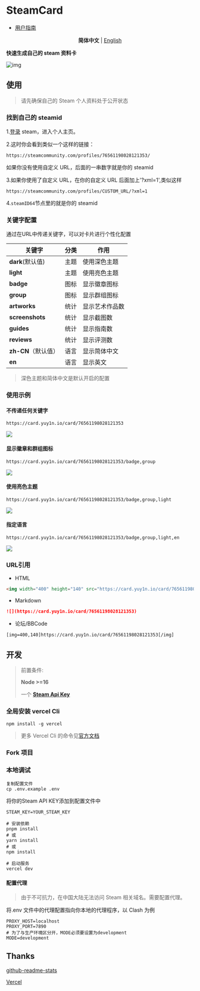 # SteamCard

- [用户指南](https://steam-card-guide.vercel.app/)

<p align='center'>
<b>简体中文</b> | <a href="https://github.com/yuyinws/steam-card/blob/master/README-en.md">English</a>
</p>

**快速生成自己的 steam 资料卡**

![img](https://card.yuy1n.io/card/76561198028121353)

## 使用

> 请先确保自己的 Steam 个人资料处于公开状态

### 找到自己的 steamid

1.[登录](https://steamcommunity.com/login/home/) steam，进入个人主页。

2.这时你会看到类似一个这样的链接：

```
https://steamcommunity.com/profiles/76561198028121353/
```

如果你没有使用自定义 URL，后面的一串数字就是你的 steamid

3.如果你使用了自定义 URL，在你的自定义 URL 后面加上'?xml=1',类似这样

```
https://steamcommunity.com/profiles/CUSTOM_URL/?xml=1
```

4.`steamID64`节点里的就是你的 steamid

### 关键字配置

通过在URL中传递关键字，可以对卡片进行个性化配置

| 关键字              | 分类 | 作用           |
| ------------------- | ---- | -------------- |
| **dark**(默认值)    | 主题 | 使用深色主题   |
| **light**           | 主题 | 使用亮色主题   |
| **badge**           | 图标 | 显示徽章图标   |
| **group**           | 图标 | 显示群组图标   |
| **artworks**        | 统计 | 显示艺术作品数 |
| **screenshots**     | 统计 | 显示截图数     |
| **guides**          | 统计 | 显示指南数     |
| **reviews**         | 统计 | 显示评测数     |
| **zh-CN**（默认值） | 语言 | 显示简体中文   |
| **en**              | 语言 | 显示英文       |

> 深色主题和简体中文是默认开启的配置

### 使用示例

#### 不传递任何关键字

`https://card.yuy1n.io/card/76561198028121353`

![](https://card.yuy1n.io/card/76561198028121353)



#### 显示徽章和群组图标

`https://card.yuy1n.io/card/76561198028121353/badge,group`

![](https://card.yuy1n.io/card/76561198028121353/badge,group)

#### 使用亮色主题

`https://card.yuy1n.io/card/76561198028121353/badge,group,light`

![](https://card.yuy1n.io/card/76561198028121353/badge,group,light)

#### 指定语言

`https://card.yuy1n.io/card/76561198028121353/badge,group,light,en`

![](https://card.yuy1n.io/card/76561198028121353/badge,group,light,en)

### URL引用

- HTML

```html
<img width="400" height="140" src="https://card.yuy1n.io/card/76561198028121353"></img>
```

- Markdown

```markdown
![](https://card.yuy1n.io/card/76561198028121353)
```

- 论坛/BBCode

```bbcode
[img=400,140]https://card.yuy1n.io/card/76561198028121353[/img]
```

## 开发

>前置条件:
>
>**Node >=16**
>
>一个 **[Steam Api Key](https://steamcommunity.com/dev/apikey)**

### 全局安装 vercel Cli

```shell
npm install -g vercel
```

> 更多 Vercel Cli 的命令见[官方文档](https://vercel.com/cli)

### Fork 项目

### 本地调试

```shell
复制配置文件
cp .env.example .env
```

将你的Steam API KEY添加到配置文件中

```shell
STEAM_KEY=YOUR_STEAM_KEY
```

```shell
# 安装依赖
pnpm install
# 或
yarn install
# 或
npm install

# 启动服务
vercel dev
```

#### 配置代理

> 由于不可抗力，在中国大陆无法访问 Steam 相关域名。需要配置代理。

将.env 文件中的代理配置指向你本地的代理程序，以 Clash 为例

```shell
PROXY_HOST=localhost
PROXY_PORT=7890
# 为了与生产环境区分开，MODE必须要设置为development
MODE=development
```

## Thanks
[github-readme-stats](https://github.com/anuraghazra/github-readme-stats)

[Vercel](https://vercel.com/)
